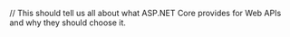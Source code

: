 
// This should tell us all about what ASP.NET Core provides for Web APIs and why they should choose it.